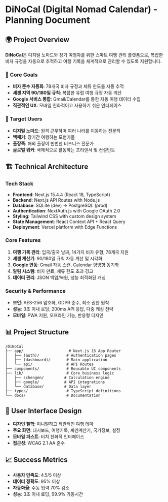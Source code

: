 # DiNoCal (Digital Nomad Calendar) - Planning Document

## 🌍 Project Overview
**DiNoCal**은 디지털 노마드와 장기 여행자를 위한 스마트 여행 관리 플랫폼으로, 복잡한 비자 규정을 자동으로 추적하고 여행 기록을 체계적으로 관리할 수 있도록 지원합니다.

### 🎯 Core Goals
- **비자 준수 자동화**: 78개국 비자 규정과 체류 한도를 자동 추적
- **셰겐 지역 90/180일 규칙**: 복잡한 유럽 여행 규정 자동 계산
- **Google 서비스 통합**: Gmail/Calendar를 통한 자동 여행 데이터 수집
- **직관적인 UX**: 모바일 친화적이고 사용하기 쉬운 인터페이스

### 👥 Target Users
- **디지털 노마드**: 원격 근무하며 여러 나라를 이동하는 전문직
- **백패커**: 장기간 여행하는 모험가들
- **출장족**: 해외 출장이 빈번한 비즈니스 전문가
- **글로벌 워커**: 국제적으로 활동하는 프리랜서 및 컨설턴트

## 🏗️ Technical Architecture

### Tech Stack
- **Frontend**: Next.js 15.4.4 (React 18, TypeScript)
- **Backend**: Next.js API Routes with Node.js
- **Database**: SQLite (dev) → PostgreSQL (prod)
- **Authentication**: NextAuth.js with Google OAuth 2.0
- **Styling**: Tailwind CSS with custom design system
- **State Management**: React Context API + React Query
- **Deployment**: Vercel platform with Edge Functions

### Core Features
1. **여행 기록 관리**: 입국/출국 날짜, 14가지 비자 유형, 78개국 지원
2. **셰겐 계산기**: 90/180일 규칙 자동 계산 및 시각화
3. **Google 연동**: Gmail 자동 스캔, Calendar 양방향 동기화
4. **알림 시스템**: 비자 만료, 체류 한도 초과 경고
5. **데이터 관리**: JSON 백업/복원, 성능 최적화된 캐싱

### Security & Performance
- **보안**: AES-256 암호화, GDPR 준수, 최소 권한 원칙
- **성능**: 3초 이내 로딩, 200ms API 응답, 다중 캐싱 전략
- **모바일**: PWA 지원, 오프라인 기능, 반응형 디자인

## 📊 Project Structure
```
/DiNoCal
├── app/                    # Next.js 15 App Router
│   ├── (auth)/            # Authentication pages
│   ├── (dashboard)/       # Main application
│   └── api/               # API Routes
├── components/            # Reusable UI components
├── lib/                   # Core business logic
│   ├── schengen/         # Calculation engine
│   ├── google/           # API integrations
│   └── database/         # Data layer
├── types/                 # TypeScript definitions
└── docs/                  # Documentation
```

## 🎨 User Interface Design
- **디자인 철학**: 미니멀하고 직관적인 여행 테마
- **주요 화면**: 대시보드, 여행기록, 셰겐계산기, 국가정보, 설정
- **모바일 퍼스트**: 터치 친화적 인터페이스
- **접근성**: WCAG 2.1 AA 준수

## 📈 Success Metrics
- **사용자 만족도**: 4.5/5 이상
- **데이터 정확도**: 95% 이상  
- **자동화율**: 수동 입력 70% 감소
- **성능**: 3초 이내 로딩, 99.9% 가동시간

